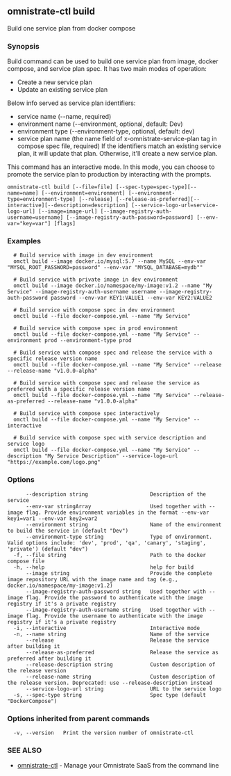 ## omnistrate-ctl build

Build one service plan from docker compose

### Synopsis

Build command can be used to build one service plan from image, docker compose, and service plan spec. 
It has two main modes of operation:
  - Create a new service plan
  - Update an existing service plan

Below info served as service plan identifiers:
  - service name (--name, required)
  - environment name (--environment, optional, default: Dev)
  - environment type (--environment-type, optional, default: dev)
  - service plan name (the name field of x-omnistrate-service-plan tag in compose spec file, required)
If the identifiers match an existing service plan, it will update that plan. Otherwise, it'll create a new service plan. 

This command has an interactive mode. In this mode, you can choose to promote the service plan to production by interacting with the prompts.

```
omnistrate-ctl build [--file=file] [--spec-type=spec-type][--name=name] [--environment=environment] [--environment-type=environment-type] [--release] [--release-as-preferred][--interactive][--description=description] [--service-logo-url=service-logo-url] [--image=image-url] [--image-registry-auth-username=username] [--image-registry-auth-password=password] [--env-var="key=var"] [flags]
```

### Examples

```
  # Build service with image in dev environment
  omctl build --image docker.io/mysql:5.7 --name MySQL --env-var "MYSQL_ROOT_PASSWORD=password" --env-var "MYSQL_DATABASE=mydb""

  # Build service with private image in dev environment
  omctl build --image docker.io/namespace/my-image:v1.2 --name "My Service" --image-registry-auth-username username --image-registry-auth-password password --env-var KEY1:VALUE1 --env-var KEY2:VALUE2

  # Build service with compose spec in dev environment
  omctl build --file docker-compose.yml --name "My Service"

  # Build service with compose spec in prod environment
  omctl build --file docker-compose.yml --name "My Service" --environment prod --environment-type prod

  # Build service with compose spec and release the service with a specific release version name
  omctl build --file docker-compose.yml --name "My Service" --release --release-name "v1.0.0-alpha"

  # Build service with compose spec and release the service as preferred with a specific release version name
  omctl build --file docker-compose.yml --name "My Service" --release-as-preferred --release-name "v1.0.0-alpha"

  # Build service with compose spec interactively
  omctl build --file docker-compose.yml --name "My Service" --interactive

  # Build service with compose spec with service description and service logo
  omctl build --file docker-compose.yml --name "My Service" --description "My Service Description" --service-logo-url "https://example.com/logo.png"

```

### Options

```
      --description string                    Description of the service
      --env-var stringArray                   Used together with --image flag. Provide environment variables in the format --env-var key1=var1 --env-var key2=var2
      --environment string                    Name of the environment to build the service in (default "Dev")
      --environment-type string               Type of environment. Valid options include: 'dev', 'prod', 'qa', 'canary', 'staging', 'private') (default "dev")
  -f, --file string                           Path to the docker compose file
  -h, --help                                  help for build
      --image string                          Provide the complete image repository URL with the image name and tag (e.g., docker.io/namespace/my-image:v1.2)
      --image-registry-auth-password string   Used together with --image flag. Provide the password to authenticate with the image registry if it's a private registry
      --image-registry-auth-username string   Used together with --image flag. Provide the username to authenticate with the image registry if it's a private registry
  -i, --interactive                           Interactive mode
  -n, --name string                           Name of the service
      --release                               Release the service after building it
      --release-as-preferred                  Release the service as preferred after building it
      --release-description string            Custom description of the release version
      --release-name string                   Custom description of the release version. Deprecated: use --release-description instead
      --service-logo-url string               URL to the service logo
  -s, --spec-type string                      Spec type (default "DockerCompose")
```

### Options inherited from parent commands

```
  -v, --version   Print the version number of omnistrate-ctl
```

### SEE ALSO

* [omnistrate-ctl](omnistrate-ctl.md)	 - Manage your Omnistrate SaaS from the command line

